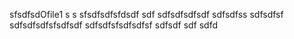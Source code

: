 sfsdfsdOfile1 
s s
sfsdfsdfsfdsdf
sdf
sdfsdfsdfsdf
sdfsdfss
sdfsdfsf
sdfsdfsdfsfsdfsdf
sdfsdfsfsdfsdfsf
sdfsdf
sdf
sdfd
